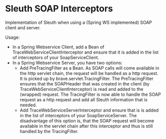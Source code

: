 # Sleuth SOAP Interceptors
Implementation of Sleuth when using a (Spring WS implemented) SOAP client and server.

Usage:

- In a Spring Webservice Client, add a Bean of TraceWebServiceClientInterceptor and ensure that it is added in the list of interceptors of your SoapServiceClient.
- In a Spring Webservice Server, you have two options:
  * Add PreTracingFilter as a Bean. As SOAP calls will come available in the http servlet chain, the request will be handled as a http request. It is picked up by brave.servlet.TracingFilter. The PreTracingFilter ensures that the SOAPHeader that was created in the client (by TraceWebServiceClientInterceptor) is read and added to the (wrapped) request. The TracingFilter is now able to handle the SOAP request as a http request and add all Sleuth information that is needed.
  * Add TraceWebServiceServerInterceptor and ensure that is is added in the list of interceptors of your SoapServiceServer. The disadvantage of this option is, that the SOAP request will become available in the servlet chain after this interceptor and thus is still handled by the TracingFilter.
